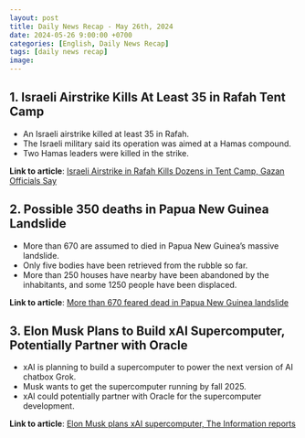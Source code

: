 ```yaml
---
layout: post
title: Daily News Recap - May 26th, 2024
date: 2024-05-26 9:00:00 +0700
categories: [English, Daily News Recap]
tags: [daily news recap]
image:
---
```


## 1. Israeli Airstrike Kills At Least 35 in Rafah Tent Camp

- An Israeli airstrike killed at least 35 in Rafah.
- The Israeli military said its operation was aimed at a Hamas compound.
- Two Hamas leaders were killed in the strike.

**Link to article**: [Israeli Airstrike in Rafah Kills Dozens in Tent Camp, Gazan Officials Say](https://www.nytimes.com/live/2024/05/26/world/israel-gaza-war-hamas-rafah)

## 2. Possible 350 deaths in Papua New Guinea Landslide

- More than 670 are assumed to died in Papua New Guinea’s massive landslide.
- Only five bodies have been retrieved from the rubble so far.
- More than 250 houses have nearby have been abandoned by the inhabitants, and some 1250 people have been displaced.

**Link to article**: [More than 670 feared dead in Papua New Guinea landslide](https://www.reuters.com/world/asia-pacific/more-than-4000-likely-impacted-by-papua-new-guinea-landslide-aid-group-says-2024-05-26/)

## 3. Elon Musk Plans to Build xAI Supercomputer, Potentially Partner with Oracle

- xAI is planning to build a supercomputer to power the next version of AI chatbox Grok.
- Musk wants to get the supercomputer running by fall 2025.
- xAI could potentially partner with Oracle for the supercomputer development.

**Link to article**: [Elon Musk plans xAI supercomputer, The Information reports](https://www.reuters.com/technology/elon-musk-plans-xai-supercomputer-information-reports-2024-05-25/)
